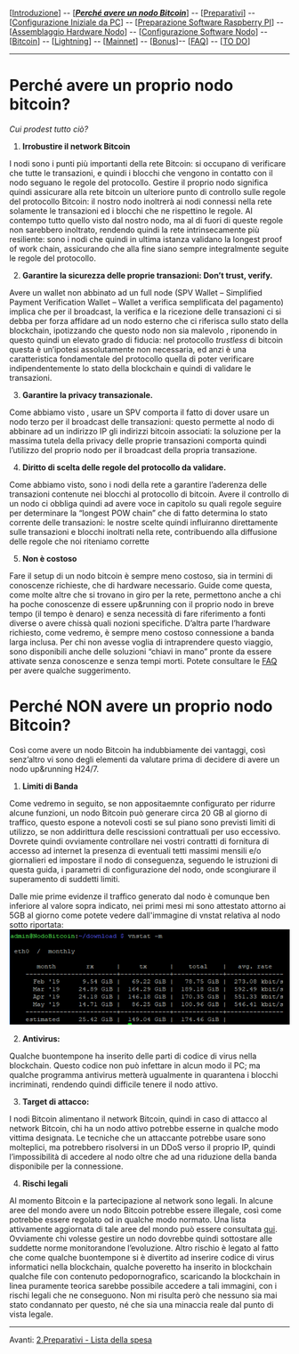 [[Introduzione](README.md)] -- [[***Perché avere un nodo Bitcoin***](01.Perchè_avere_un_nodo_Bitcoin.md)] -- [[Preparativi](02.Preparativi.md)]  -- [[Configurazione Iniziale da PC](03.Configurazione_iniziale_dell'Hardware.md)] -- [[Preparazione Software Raspberry PI](04.Configurazione_Iniziale_dell'Hardware_RaspberryPI.md )] -- [[Assemblaggio Hardware Nodo](05.Assemblaggio_Hardware_del_nodo.md)] -- [[Configurazione Software Nodo](06.Configurazione_RaspberryPi.md)] -- [[Bitcoin](07.Bitcoin.md)] -- [[Lightning](08.Lightning.md)] -- [[Mainnet](09.Mainnet.md)] -- [[Bonus](10.Bonus.md)]-- [[FAQ](099.FAQ.md)] -- [[TO DO](999.2do.md)]
 
-------



# Perché avere un proprio nodo bitcoin?
*Cui prodest tutto ciò?*

1. **Irrobustire il network Bitcoin**

I nodi sono i punti più importanti della rete Bitcoin: si occupano di verificare che tutte le transazioni, e quindi i blocchi che vengono in contatto con il nodo seguano le regole del protocollo. Gestire il proprio nodo significa quindi assicurare alla rete bitcoin un ulteriore punto di controllo sulle regole del protocollo Bitcoin: il nostro nodo inoltrerà ai nodi connessi nella rete
solamente le transazioni ed i blocchi che ne rispettino le regole. Al contempo tutto quello visto dal nostro nodo, ma al di fuori di queste regole non sarebbero inoltrato, rendendo quindi la rete intrinsecamente più resiliente: sono i nodi
che quindi in ultima istanza validano la longest proof of work chain, assicurando che alla fine siano sempre integralmente seguite le regole del protocollo.

2. **Garantire la sicurezza delle proprie transazioni: Don’t trust, verify.**

Avere un wallet non abbinato ad un full node (SPV Wallet – Simplified Payment Verification Wallet – Wallet a verifica semplificata del pagamento) implica che per il broadcast, la verifica e la ricezione delle transazioni ci si debba per forza affidare ad un nodo esterno che ci riferisca sullo stato della blockchain, ipotizzando che questo nodo non sia malevolo , riponendo in questo quindi un elevato grado di fiducia: nel protocollo *trustless* di bitcoin questa è un’ipotesi assolutamente non necessaria, ed anzi è una caratteristica fondamentale del protocollo quella di poter verificare indipendentemente lo stato della blockchain e quindi di validare le transazioni.

3. **Garantire la privacy transazionale.**

Come abbiamo visto , usare un SPV comporta il fatto di dover usare un nodo terzo per il broadcast delle transazioni: questo permette al nodo di abbinare ad un indirizzo IP gli indirizzi bitcoin associati: la soluzione per la massima tutela della privacy delle proprie transazioni comporta quindi l’utilizzo del proprio nodo per il broadcast della propria transazione.

4. **Diritto di scelta delle regole del protocollo da validare.**

Come abbiamo visto, sono i nodi della rete a garantire l’aderenza delle transazioni contenute nei blocchi al protocollo di bitcoin. Avere il controllo di un nodo ci obbliga quindi ad avere voce in capitolo su quali regole seguire per determinare la “longest POW chain” che di fatto determina lo stato corrente delle transazioni: le nostre scelte quindi influiranno direttamente sulle transazioni e blocchi inoltrati nella rete, contribuendo alla diffusione delle regole che noi riteniamo corrette

5. **Non è costoso**

Fare il setup di un nodo bitcoin è sempre meno costoso, sia in termini di conoscenze richieste, che di hardware necessario. Guide come questa, come molte altre che si trovano in giro per la rete, permettono anche a chi ha poche conoscenze di essere up&running con il proprio nodo in breve tempo (il tempo è denaro) e senza necessità di fare riferimento a fonti diverse o avere chissà quali nozioni specifiche. D’altra parte l’hardware richiesto, come vedremo, è sempre meno costoso connessione a banda larga inclusa. Per chi non avesse voglia di intraprendere questo viaggio, sono disponibili anche delle soluzioni “chiavi in mano” pronte da essere attivate senza conoscenze e senza tempi morti. Potete consultare le [FAQ](https://github.com/Fillippone/NodoBitcoinforDummies/blob/master/099.FAQ.md#d9-questa-guida-%C3%A8-bellissima-ma-non-ho-tempo-eo-capacit%C3%A0-voglio-avere-la-vita-ancora-pi%C3%B9-semplice-cosa-mi-consigli) per avere qualche suggerimento.

# Perché NON avere un proprio nodo Bitcoin?

Così come avere un nodo Bitcoin ha indubbiamente dei vantaggi, così senz’altro vi sono degli elementi da valutare prima di decidere di avere un nodo up&running H24/7.

1.  **Limiti di Banda**

Come vedremo in seguito, se non appositaemnte configurato per ridurre alcune funzioni, un nodo Bitcoin può generare circa 20 GB al giorno di traffico, questo espone a notevoli costi se sul piano sono previsti limiti di utilizzo, se non addirittura delle rescissioni contrattuali per uso eccessivo. Dovrete quindi ovviamente controllare nei vostri contratti di fornitura di accesso ad internet la presenza di eventuali tetti massimi mensili e/o giornalieri ed impostare il nodo di conseguenza, seguendo le istruzioni di questa guida, i parametri di configurazione del nodo, onde scongiurare il superamento di suddetti limiti.

Dalle mie prime evidenze il traffico generato dal nodo è comunque ben inferiore al valore sopra indicato, nei primi mesi mi sono attestato attorno ai 5GB al giorno come potete vedere dall'immagine di vnstat relativa al nodo sotto riportata: 
![Banda mensile](images/01_01.Bandwidthconsumption.png)

2.  **Antivirus:**

Qualche buontempone ha inserito delle parti di codice di virus nella blockchain. Questo codice non può infettare in alcun modo il PC; ma qualche programma antivirus metterà ugualmente in quarantena i blocchi incriminati, rendendo quindi difficile tenere il nodo attivo. 

3.  **Target di attacco:**

I nodi Bitcoin alimentano il network Bitcoin, quindi in caso di attacco al network Bitcoin, chi ha un nodo attivo potrebbe esserne in qualche modo vittima designata. Le tecniche che un attaccante potrebbe usare sono molteplici, ma potrebbero risolversi in un DDoS verso il proprio IP, quindi l’impossibilità di accedere al nodo oltre che ad una riduzione della banda disponibile per la connessione.

4.  **Rischi legali**

Al momento Bitcoin e la partecipazione al network sono legali. In alcune aree del mondo avere un nodo Bitcoin potrebbe essere illegale, così come potrebbe essere regolato od in qualche modo normato. Una lista attivamente aggiornata di tale aree del mondo può essere consultata [qui](https://coin.dance/poli). Ovviamente chi volesse gestire un nodo dovrebbe quindi sottostare alle suddette norme monitorandone l’evoluzione. Altro rischio è legato al fatto che come qualche buontempone si è divertito ad inserire codice di virus informatici nella blockchain, qualche poveretto ha inserito in blockchain qualche file con contenuto  pedopornografico, scaricando la blockchain in linea puramente teorica sarebbe possibile accedere a tali immagini, con i rischi legali che ne conseguono. Non mi risulta però che nessuno sia mai stato condannato per questo, né che sia una minaccia reale dal punto di vista legale. 




---
Avanti: [2.Preparativi - Lista della spesa](02.Preparativi.md)


